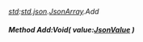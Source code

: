 _[std](../../modules/std/std-module.md):[std.json](../../modules/std/std-json.md).[JsonArray](../../modules/std/std-json-jsonarray.md).Add_
##### Method Add:Void( value:[JsonValue](../../modules/std/std-json-jsonvalue.md) )
